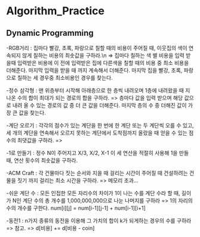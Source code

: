 # Algorithm_Practice

## Dynamic Programming
-RGB거리 : 집마다 빨강, 초록, 파랑으로 칠할 때의 비용이 주어질 때,
                  이웃집의 색이 연속되지 않게 칠하는 비용의 최솟값을 구하라.\n
                  => 집마다 칠하는 색 별 비용을 입력 받을때 입력받은 비용에 이 전에 입력받은 집에 다른색을 칠할 때의 비용 중 최소 비용을 더해준다.
                        마지막 입력을 받을 때 까지 계속해서 더해준다.
                        마지막 집을 빨강, 초록, 파랑으로 칠하는 세 경우중 최소비용인 경우를 찾는다.
                        
-정수 삼각형 : 맨 위층부터 시작해 아래층으로 한 층씩 내려오며 1층에 내려왔을 때 
                     지나온 수의 합이 최대가 되는 경로의 합을 구하라.
                     => 층마다 값을 입력 받으며 해당 값으로 내려 올 수 있는 경로의 값 중 더 큰 값을 더해준다.
                          마지막 층의 수 중 더해진 값이 가장 큰 값을 찾는다.

-계단 오르기 : 각각의 점수가 있는 계단을 한 번에 한 계단 또는 두 계단씩 오를 수 있고, 
                     세 개의 계단을 연속해서 오르지 못하는 계단에서 도착점까지 올랐을 때 
                     얻을 수 있는 점수의 최댓값을 구하라.
                     => 

-1로 만들기 : 정수 N이 주어지고 X/3, X/2, X-1 이 세 연산을 적절히 사용해 1을 만들때, 연산 횟수의 최솟값을 구하라.

-ACM Craft : 각 건물마다 짓는 순서와 지을 때 걸리는 시간이 주어질 때 건설하려는 건물을 짓기 까지 걸리는 최소 시간을 구하라.
                     => 메모리 초과...

-쉬운 계단 수 : 모든 인접한 모든 자리수의 차이가 1이 나는 수를 계단 수라 할 때,
                      길이가 N인 계단 수의 총 개수를 1,000,000,000으로 나눈 나머지를 구하라
                      => 1의 자리의 수의 개수를 구한다.
                           num[i][j] = num[i-1][j-1] + num[i-1][i+1]
 
 -동전1 : n가지 종류의 동전을 이용해 그 가치의 합이 k가 되게하는 경우의 수를 구하라
              => 참고.
              => d[비용] += d[비용 - coin]
